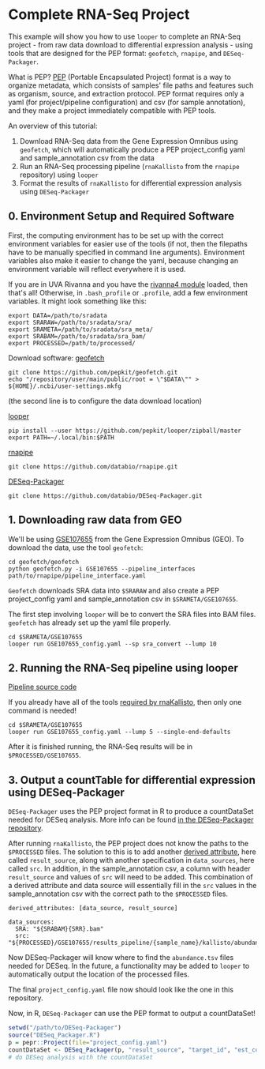 # Complete RNA-Seq Project

This example will show you how to use `looper` to complete an RNA-Seq project - from raw data download to differential expression analysis - using tools that are designed for the PEP format: `geofetch`, `rnapipe`, and `DESeq-Packager`.

What is PEP? [PEP](https://pepkit.github.io) (Portable Encapsulated Project) format is a way to organize metadata, which consists of samples' file paths and features such as organism, source, and extraction protocol. PEP format requires only a yaml (for project/pipeline configuration) and csv (for sample annotation), and they make a project immediately compatible with PEP tools. 

An overview of this tutorial:
1. Download RNA-Seq data from the Gene Expression Omnibus using `geofetch`, which will automatically produce a PEP project_config yaml and sample_annotation csv from the data
2. Run an RNA-Seq processing pipeline (`rnaKallisto` from the `rnapipe` repository) using `looper`
3. Format the results of `rnaKallisto` for differential expression analysis using `DESeq-Packager`

## 0. Environment Setup and Required Software

First, the computing environment has to be set up with the correct environment variables for easier use of the tools (if not, then the filepaths have to be manually specified in command line arguments). Environment variables also make it easier to change the yaml, because changing an environment variable will reflect everywhere it is used.

If you are in UVA Rivanna and you have the [rivanna4 module](https://github.com/databio/modulefiles/blob/master/databioR/rivanna4) loaded, then that's all! Otherwise, in `.bash_profile` or `.profile`, add a few environment variables. It might look something like this:
```
export DATA=/path/to/sradata
export SRARAW=/path/to/sradata/sra/
export SRAMETA=/path/to/sradata/sra_meta/
export SRABAM=/path/to/sradata/sra_bam/
export PROCESSED=/path/to/processed/
```

Download software:
[geofetch](https://github.com/pepkit/geofetch)
```
git clone https://github.com/pepkit/geofetch.git
echo "/repository/user/main/public/root = \"$DATA\"" > ${HOME}/.ncbi/user-settings.mkfg
```
(the second line is to configure the data download location)

[looper](https://looper.readthedocs.io/en/latest/hello-world.html)
```
pip install --user https://github.com/pepkit/looper/zipball/master
export PATH=~/.local/bin:$PATH
```

[rnapipe](https://github.com/databio/rnapipe)
```
git clone https://github.com/databio/rnapipe.git
```

[DESeq-Packager](https://github.com/databio/deseq-packager)
```
git clone https://github.com/databio/DESeq-Packager.git
```

## 1. Downloading raw data from GEO

We'll be using [GSE107655](https://www.ncbi.nlm.nih.gov/geo/query/acc.cgi?acc=GSE107655) from the Gene Expression Omnibus (GEO). To download the data, use the tool `geofetch`:
```
cd geofetch/geofetch
python geofetch.py -i GSE107655 --pipeline_interfaces path/to/rnapipe/pipeline_interface.yaml
```
`Geofetch` downloads SRA data into `$SRARAW` and also create a PEP project_config yaml and sample_annotation csv in `$SRAMETA/GSE107655`.

The first step involving `looper` will be to convert the SRA files into BAM files. `geofetch` has already set up the yaml file properly.
```
cd $SRAMETA/GSE107655
looper run GSE107655_config.yaml --sp sra_convert --lump 10
```

## 2. Running the RNA-Seq pipeline using looper

[Pipeline source code](https://github.com/databio/rnapipe)

If you already have all of the tools [required by rnaKallisto](https://github.com/databio/rnapipe/blob/master/src/rnaKallisto.yaml), then only one command is needed!
```
cd $SRAMETA/GSE107655
looper run GSE107655_config.yaml --lump 5 --single-end-defaults
```

After it is finished running, the RNA-Seq results will be in `$PROCESSED/GSE107655`.

## 3. Output a countTable for differential expression using DESeq-Packager

`DESeq-Packager` uses the PEP project format in R to produce a countDataSet needed for DESeq analysis. More info can be found [in the DESeq-Packager repository](https://github.com/databio/DESeq-Packager).

After running `rnaKallisto`, the PEP project does not know the paths to the `$PROCESSED` files. The solution to this is to add another [derived attribute](https://pepkit.github.io/docs/derived_attributes/), here called `result_source`, along with another specification in `data_sources`, here called `src`. In addition, in the sample_annotation csv, a column with header `result_source` and values of `src` will need to be added. This combination of a derived attribute and data source will essentially fill in the `src` values in the sample_annotation csv with the correct path to the `$PROCESSED` files.
```
derived_attributes: [data_source, result_source]

data_sources:
  SRA: "${SRABAM}{SRR}.bam"
  src: "${PROCESSED}/GSE107655/results_pipeline/{sample_name}/kallisto/abundance.tsv"
```
Now DESeq-Packager will know where to find the `abundance.tsv` files needed for DESeq. In the future, a functionality may be added to `looper` to automatically output the location of the processed files.

The final `project_config.yaml` file now should look like the one in this repository.

Now, in R, `DESeq-Packager` can use the PEP format to output a countDataSet!
```R
setwd("/path/to/DESeq-Packager")
source("DESeq_Packager.R")
p = pepr::Project(file="project_config.yaml")
countDataSet <- DESeq_Packager(p, "result_source", "target_id", "est_counts")
# do DESeq analysis with the countDataSet
```
